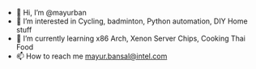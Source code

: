 - 👋 Hi, I’m @mayurban
- 👀 I’m interested in Cycling, badminton, Python automation, DIY Home stuff
- 🌱 I’m currently learning x86 Arch, Xenon Server Chips, Cooking Thai Food
- 📫 How to reach me mayur.bansal@intel.com

<!---
mayurban/mayurban is a ✨ special ✨ repository because its `README.md` (this file) appears on your GitHub profile.
You can click the Preview link to take a look at your changes.
--->
